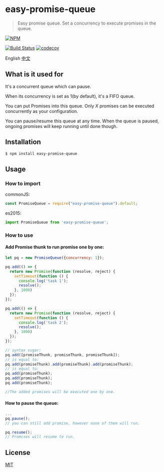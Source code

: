 # easy-promise-queue

> Easy promise queue. Set a concurrency to execute promises in the queue.

[![NPM](https://nodei.co/npm/easy-promise-queue.png)](https://nodei.co/npm/easy-promise-queue/)

[![Build Status](https://travis-ci.org/chenzhihao/easy-promise-queue.svg?branch=master)](https://travis-ci.org/chenzhihao/easy-promise-queue)
[![codecov](https://codecov.io/gh/chenzhihao/easy-promise-queue/branch/master/graph/badge.svg)](https://codecov.io/gh/chenzhihao/easy-promise-queue)

English [中文](https://github.com/chenzhihao/easy-promise-queue/blob/master/README_CN.md)

## What is it used for

It's a concurrent queue which can pause.

When its concurrency is set as 1(by default), it's a FIFO queue.

You can put Promises into this queue. Only *X* promises can be executed concurrently as your configuration.

You can pause/resume this queue at any time. When the queue is paused, ongoing promises will keep running until done though.

## Installation
```bash
$ npm install easy-promise-queue
```

## Usage

### How to import

commonJS:

```javascript
const PromiseQueue = require("easy-promise-queue").default;
```

es2015:

```javascript
import PromiseQueue from 'easy-promise-queue';
```

### How to use
#### Add Promise thunk to run promise one by one:

```javascript
let pq = new PromiseQueue({concurrency: 1});

pq.add(() => {
  return new Promise(function (resolve, reject) {
    setTimeout(function () {
      console.log('task 1');
      resolve();
    }, 1000)
  });
});

pq.add(() => {
  return new Promise(function (resolve, reject) {
    setTimeout(function () {
      console.log('task 2');
      resolve();
    }, 1000)
  });
});

// syntax sugar:
pq.add([promiseThunk, promiseThunk, promiseThunk]);
// is equal to:
pq.add(promiseThunk).add(promiseThunk).add(promiseThunk);
// is equal to:
pq.add(promiseThunk);
pq.add(promiseThunk);
pq.add(promiseThunk);

//The added promises will be executed one by one.
```
#### How to pause the queue:
```javascript
...
pq.pause();
// you can still add promise, however none of them will run.

pq.resume();
// Promises will resume to run.
```

## License
[MIT](https://tldrlegal.com/license/mit-license)

